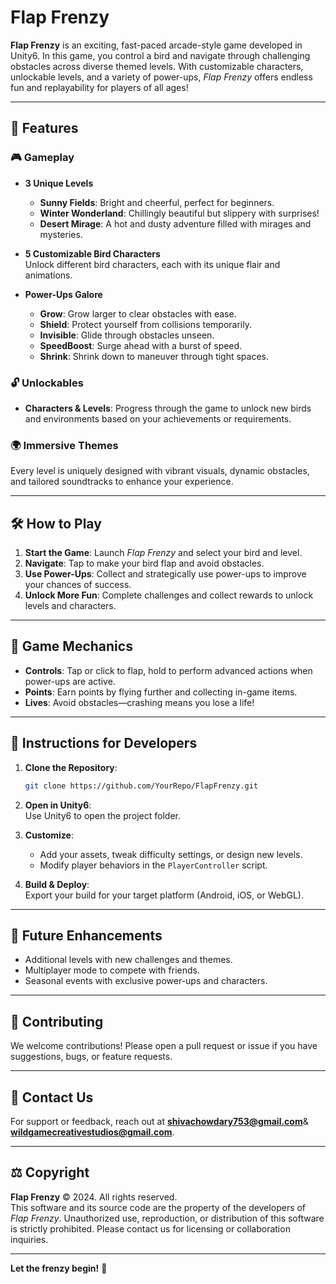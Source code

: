 
# Flap Frenzy

**Flap Frenzy** is an exciting, fast-paced arcade-style game developed in Unity6. In this game, you control a bird and navigate through challenging obstacles across diverse themed levels. With customizable characters, unlockable levels, and a variety of power-ups, *Flap Frenzy* offers endless fun and replayability for players of all ages!

---

## 🌟 Features

### 🎮 **Gameplay**
- **3 Unique Levels**  
  - **Sunny Fields**: Bright and cheerful, perfect for beginners.  
  - **Winter Wonderland**: Chillingly beautiful but slippery with surprises!  
  - **Desert Mirage**: A hot and dusty adventure filled with mirages and mysteries.

- **5 Customizable Bird Characters**  
  Unlock different bird characters, each with its unique flair and animations.

- **Power-Ups Galore**  
  - **Grow**: Grow larger to clear obstacles with ease.  
  - **Shield**: Protect yourself from collisions temporarily.  
  - **Invisible**: Glide through obstacles unseen.  
  - **SpeedBoost**: Surge ahead with a burst of speed.  
  - **Shrink**: Shrink down to maneuver through tight spaces.

### 🔓 **Unlockables**
- **Characters & Levels**: Progress through the game to unlock new birds and environments based on your achievements or requirements.

### 🌍 **Immersive Themes**
Every level is uniquely designed with vibrant visuals, dynamic obstacles, and tailored soundtracks to enhance your experience.

---

## 🛠️ How to Play
1. **Start the Game**: Launch *Flap Frenzy* and select your bird and level.
2. **Navigate**: Tap to make your bird flap and avoid obstacles.
3. **Use Power-Ups**: Collect and strategically use power-ups to improve your chances of success.
4. **Unlock More Fun**: Complete challenges and collect rewards to unlock levels and characters.

---

## 🔑 Game Mechanics
- **Controls**: Tap or click to flap, hold to perform advanced actions when power-ups are active.  
- **Points**: Earn points by flying further and collecting in-game items.  
- **Lives**: Avoid obstacles—crashing means you lose a life!

---

## 📖 Instructions for Developers
1. **Clone the Repository**:  
   ```bash
   git clone https://github.com/YourRepo/FlapFrenzy.git
   ```

2. **Open in Unity6**:  
   Use Unity6 to open the project folder.

3. **Customize**:  
   - Add your assets, tweak difficulty settings, or design new levels.
   - Modify player behaviors in the `PlayerController` script.

4. **Build & Deploy**:  
   Export your build for your target platform (Android, iOS, or WebGL).

---

## 🌟 Future Enhancements
- Additional levels with new challenges and themes.  
- Multiplayer mode to compete with friends.  
- Seasonal events with exclusive power-ups and characters.  

---

## 🤝 Contributing
We welcome contributions! Please open a pull request or issue if you have suggestions, bugs, or feature requests.

---

## 📧 Contact Us
For support or feedback, reach out at **shivachowdary753@gmail.com**& **wildgamecreativestudios@gmail.com**.

---


## ⚖️ Copyright
**Flap Frenzy** © 2024. All rights reserved.  
This software and its source code are the property of the developers of *Flap Frenzy*. Unauthorized use, reproduction, or distribution of this software is strictly prohibited. Please contact us for licensing or collaboration inquiries.

---

**Let the frenzy begin!** 🚀
